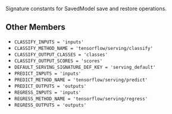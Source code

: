 
Signature constants for SavedModel save and restore operations.
## Other Members
- `CLASSIFY_INPUTS = 'inputs'`
- `CLASSIFY_METHOD_NAME = 'tensorflow/serving/classify'`
- `CLASSIFY_OUTPUT_CLASSES = 'classes'`
- `CLASSIFY_OUTPUT_SCORES = 'scores'`
- `DEFAULT_SERVING_SIGNATURE_DEF_KEY = 'serving_default'`
- `PREDICT_INPUTS = 'inputs'`
- `PREDICT_METHOD_NAME = 'tensorflow/serving/predict'`
- `PREDICT_OUTPUTS = 'outputs'`
- `REGRESS_INPUTS = 'inputs'`
- `REGRESS_METHOD_NAME = 'tensorflow/serving/regress'`
- `REGRESS_OUTPUTS = 'outputs'`
